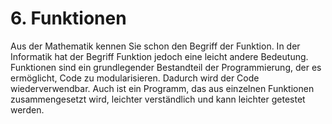 # 6. Funktionen 

Aus der Mathematik kennen Sie schon den Begriff der Funktion. In der Informatik
hat der Begriff Funktion jedoch eine leicht andere Bedeutung. Funktionen sind
ein grundlegender Bestandteil der Programmierung, der es ermöglicht, Code zu
modularisieren. Dadurch wird der Code wiederverwendbar. Auch ist ein Programm,
das aus einzelnen Funktionen zusammengesetzt wird, leichter verständlich und
kann leichter getestet werden.